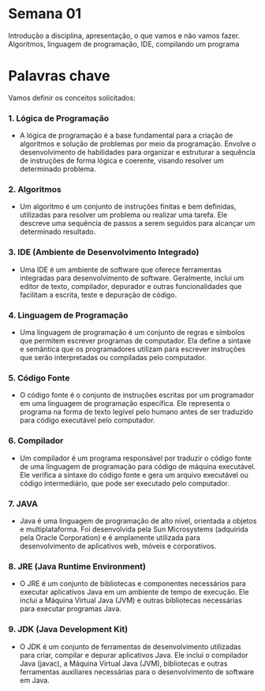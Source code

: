 
# Semana 01

Introdução a disciplina, apresentação, o que vamos e não vamos fazer. Algoritmos, linguagem de programação, IDE, compilando um programa

# Palavras chave

Vamos definir os conceitos solicitados:

### 1. Lógica de Programação
- A lógica de programação é a base fundamental para a criação de algoritmos e solução de problemas por meio da programação. Envolve o desenvolvimento de habilidades para organizar e estruturar a sequência de instruções de forma lógica e coerente, visando resolver um determinado problema.

### 2. Algoritmos
- Um algoritmo é um conjunto de instruções finitas e bem definidas, utilizadas para resolver um problema ou realizar uma tarefa. Ele descreve uma sequência de passos a serem seguidos para alcançar um determinado resultado.

### 3. IDE (Ambiente de Desenvolvimento Integrado)
- Uma IDE é um ambiente de software que oferece ferramentas integradas para desenvolvimento de software. Geralmente, inclui um editor de texto, compilador, depurador e outras funcionalidades que facilitam a escrita, teste e depuração de código.

### 4. Linguagem de Programação
- Uma linguagem de programação é um conjunto de regras e símbolos que permitem escrever programas de computador. Ela define a sintaxe e semântica que os programadores utilizam para escrever instruções que serão interpretadas ou compiladas pelo computador.

### 5. Código Fonte
- O código fonte é o conjunto de instruções escritas por um programador em uma linguagem de programação específica. Ele representa o programa na forma de texto legível pelo humano antes de ser traduzido para código executável pelo computador.

### 6. Compilador
- Um compilador é um programa responsável por traduzir o código fonte de uma linguagem de programação para código de máquina executável. Ele verifica a sintaxe do código fonte e gera um arquivo executável ou código intermediário, que pode ser executado pelo computador.

### 7. JAVA
- Java é uma linguagem de programação de alto nível, orientada a objetos e multiplataforma. Foi desenvolvida pela Sun Microsystems (adquirida pela Oracle Corporation) e é amplamente utilizada para desenvolvimento de aplicativos web, móveis e corporativos.

### 8. JRE (Java Runtime Environment)
- O JRE é um conjunto de bibliotecas e componentes necessários para executar aplicativos Java em um ambiente de tempo de execução. Ele inclui a Máquina Virtual Java (JVM) e outras bibliotecas necessárias para executar programas Java.

### 9. JDK (Java Development Kit)
- O JDK é um conjunto de ferramentas de desenvolvimento utilizadas para criar, compilar e depurar aplicativos Java. Ele inclui o compilador Java (javac), a Máquina Virtual Java (JVM), bibliotecas e outras ferramentas auxiliares necessárias para o desenvolvimento de software em Java.